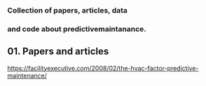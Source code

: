 ### Collection of papers, articles, data 
### and code about predictivemaintanance.

## 01. Papers and articles
https://facilityexecutive.com/2008/02/the-hvac-factor-predictive-maintenance/

